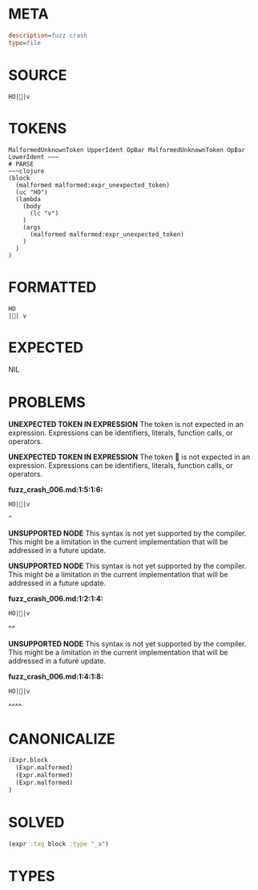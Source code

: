 # META
~~~ini
description=fuzz crash
type=file
~~~
# SOURCE
~~~roc
 HO||v
~~~
# TOKENS
~~~text
MalformedUnknownToken UpperIdent OpBar MalformedUnknownToken OpBar LowerIdent ~~~
# PARSE
~~~clojure
(block
  (malformed malformed:expr_unexpected_token)
  (uc "HO")
  (lambda
    (body
      (lc "v")
    )
    (args
      (malformed malformed:expr_unexpected_token)
    )
  )
)
~~~
# FORMATTED
~~~roc
HO
|| v
~~~
# EXPECTED
NIL
# PROBLEMS
**UNEXPECTED TOKEN IN EXPRESSION**
The token **<unknown>** is not expected in an expression.
Expressions can be identifiers, literals, function calls, or operators.



**UNEXPECTED TOKEN IN EXPRESSION**
The token **** is not expected in an expression.
Expressions can be identifiers, literals, function calls, or operators.

**fuzz_crash_006.md:1:5:1:6:**
```roc
 HO||v
```
    ^


**UNSUPPORTED NODE**
This syntax is not yet supported by the compiler.
This might be a limitation in the current implementation that will be addressed in a future update.



**UNSUPPORTED NODE**
This syntax is not yet supported by the compiler.
This might be a limitation in the current implementation that will be addressed in a future update.

**fuzz_crash_006.md:1:2:1:4:**
```roc
 HO||v
```
 ^^


**UNSUPPORTED NODE**
This syntax is not yet supported by the compiler.
This might be a limitation in the current implementation that will be addressed in a future update.

**fuzz_crash_006.md:1:4:1:8:**
```roc
 HO||v
```
   ^^^^


# CANONICALIZE
~~~clojure
(Expr.block
  (Expr.malformed)
  (Expr.malformed)
  (Expr.malformed)
)
~~~
# SOLVED
~~~clojure
(expr :tag block :type "_a")
~~~
# TYPES
~~~roc
~~~
